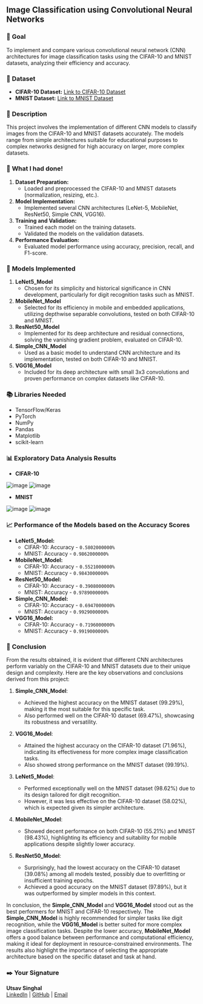 ## **Image Classification using Convolutional Neural Networks**

### 🎯 **Goal**

To implement and compare various convolutional neural network (CNN) architectures for image classification tasks using the CIFAR-10 and MNIST datasets, analyzing their efficiency and accuracy.

### 🧵 **Dataset**

- **CIFAR-10 Dataset:** [Link to CIFAR-10 Dataset](https://www.cs.toronto.edu/~kriz/cifar.html)
- **MNIST Dataset:** [Link to MNIST Dataset](http://yann.lecun.com/exdb/mnist/)

### 🧾 **Description**

This project involves the implementation of different CNN models to classify images from the CIFAR-10 and MNIST datasets accurately. The models range from simple architectures suitable for educational purposes to complex networks designed for high accuracy on larger, more complex datasets.

### 🧮 **What I had done!**

1. **Dataset Preparation:**
   - Loaded and preprocessed the CIFAR-10 and MNIST datasets (normalization, resizing, etc.).
2. **Model Implementation:**
   - Implemented several CNN architectures (LeNet-5, MobileNet, ResNet50, Simple CNN, VGG16).
3. **Training and Validation:**
   - Trained each model on the training datasets.
   - Validated the models on the validation datasets.
4. **Performance Evaluation:**
   - Evaluated model performance using accuracy, precision, recall, and F1-score.

### 🚀 **Models Implemented**

1. **LeNet5_Model**
   - Chosen for its simplicity and historical significance in CNN development, particularly for digit recognition tasks such as MNIST.
2. **MobileNet_Model**
   - Selected for its efficiency in mobile and embedded applications, utilizing depthwise separable convolutions, tested on both CIFAR-10 and MNIST.
3. **ResNet50_Model**
   - Implemented for its deep architecture and residual connections, solving the vanishing gradient problem, evaluated on CIFAR-10.
4. **Simple_CNN_Model**
   - Used as a basic model to understand CNN architecture and its implementation, tested on both CIFAR-10 and MNIST.
5. **VGG16_Model**
   - Included for its deep architecture with small 3x3 convolutions and proven performance on complex datasets like CIFAR-10.

### 📚 **Libraries Needed**

- TensorFlow/Keras
- PyTorch
- NumPy
- Pandas
- Matplotlib
- scikit-learn

### 📊 **Exploratory Data Analysis Results**

- **CIFAR-10**

![image](https://github.com/UTSAVS26/DL-Simplified/assets/119779889/755c3d35-eacb-4db2-90f8-530cc757ec5c)
![image](https://github.com/UTSAVS26/DL-Simplified/assets/119779889/4a2d9410-13e1-4e1c-b367-824c0a586ee8)

- **MNIST**

![image](https://github.com/UTSAVS26/DL-Simplified/assets/119779889/63d4cf7a-a8b2-40b2-8b7d-d4715d8c0b4b)
![image](https://github.com/UTSAVS26/DL-Simplified/assets/119779889/3f07aba6-6430-42ba-aa99-fd8acf318249)

### 📈 **Performance of the Models based on the Accuracy Scores**

- **LeNet5_Model:** 
  - CIFAR-10: Accuracy - `0.5802000000%`
  - MNIST: Accuracy - `0.9862000000%`
- **MobileNet_Model:** 
  - CIFAR-10: Accuracy - `0.5521000000%`
  - MNIST: Accuracy - `0.9843000000%`
- **ResNet50_Model:** 
  - CIFAR-10: Accuracy - `0.3908000000%`
  - MNIST: Accuracy - `0.9789000000%`
- **Simple_CNN_Model:** 
  - CIFAR-10: Accuracy - `0.6947000000%`
  - MNIST: Accuracy - `0.9929000000%`
- **VGG16_Model:** 
  - CIFAR-10: Accuracy - `0.7196000000%`
  - MNIST: Accuracy - `0.9919000000%`

### 📢 **Conclusion**

From the results obtained, it is evident that different CNN architectures perform variably on the CIFAR-10 and MNIST datasets due to their unique design and complexity. Here are the key observations and conclusions derived from this project:

1. **Simple_CNN_Model**:
   - Achieved the highest accuracy on the MNIST dataset (99.29%), making it the most suitable for this specific task.
   - Also performed well on the CIFAR-10 dataset (69.47%), showcasing its robustness and versatility.

2. **VGG16_Model**:
   - Attained the highest accuracy on the CIFAR-10 dataset (71.96%), indicating its effectiveness for more complex image classification tasks.
   - Also showed strong performance on the MNIST dataset (99.19%).

3. **LeNet5_Model**:
   - Performed exceptionally well on the MNIST dataset (98.62%) due to its design tailored for digit recognition.
   - However, it was less effective on the CIFAR-10 dataset (58.02%), which is expected given its simpler architecture.

4. **MobileNet_Model**:
   - Showed decent performance on both CIFAR-10 (55.21%) and MNIST (98.43%), highlighting its efficiency and suitability for mobile applications despite slightly lower accuracy.

5. **ResNet50_Model**:
   - Surprisingly, had the lowest accuracy on the CIFAR-10 dataset (39.08%) among all models tested, possibly due to overfitting or insufficient training epochs.
   - Achieved a good accuracy on the MNIST dataset (97.89%), but it was outperformed by simpler models in this context.

In conclusion, the **Simple_CNN_Model** and **VGG16_Model** stood out as the best performers for MNIST and CIFAR-10 respectively. The **Simple_CNN_Model** is highly recommended for simpler tasks like digit recognition, while the **VGG16_Model** is better suited for more complex image classification tasks. Despite the lower accuracy, **MobileNet_Model** offers a good balance between performance and computational efficiency, making it ideal for deployment in resource-constrained environments. The results also highlight the importance of selecting the appropriate architecture based on the specific dataset and task at hand.

### ✒️ **Your Signature**

**Utsav Singhal**  
[LinkedIn](https://www.linkedin.com/in/utsavsinghal2604/) | [GitHub](https://github.com/UTSAVS26) | [Email](mailto:utsavsinghal26@gmail.com)
